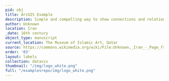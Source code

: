 ```yaml
---
pid: obj
title: ArcGIS Example
description: Simple and compelling way to show connections and relationships within a community of individuals.
author: Unknown
location: Iran
_date: 16th century
object_type: manuscript
current_location: The Museum of Islamic Art, Qatar
source: https://commons.wikimedia.org/wiki/File:Unknown,_Iran_-_Page_from_the_Shahnama_of_Shah_Tahmasp_-_Google_Art_Project.jpg
order: '03'
layout: labels
collection: datavis
thumbnail: "/img/logo_white.png"
full: "/examplesrepo/img/logo_white.png"
---
```


